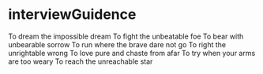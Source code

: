 # interviewGuidence

To dream the impossible dream
To fight the unbeatable foe
To bear with unbearable sorrow
To run where the brave dare not go
To right the unrightable wrong
To love pure and chaste from afar
To try when your arms are too weary
To reach the unreachable star
